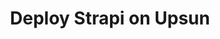 ---
title: Deploy Strapi on Upsun
linkTitle: Strapi
icon: strapi
weight: 3
description: |
    Complete the last required steps to successfully deploy Strapi on Upsun.
---
